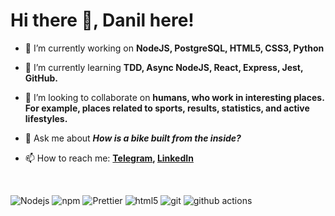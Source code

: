 # Hi there 👋, Danil here!

<!--
**DanilCrazy99/danilcrazy99** is a ✨ _special_ ✨ repository because its `README.md` (this file) appears on your GitHub profile.

Here are some ideas to get you started:
-->
<!--
- 🤔 I’m looking for help with ...
- ⚡ Fun fact: ...
-->
- 🔭 I’m currently working on <b>NodeJS, PostgreSQL, HTML5, CSS3, Python</b>
- 🌱 I’m currently learning <b>TDD, Async NodeJS, React, Express, Jest, GitHub.</b>
- 👯 I’m looking to collaborate on <b>humans, who work in interesting places. For example, places related to sports, results, statistics, and active lifestyles.</b>

- 💬 Ask me about <b>*How is a bike built from the inside?*</b>
- 📫 How to reach me: <b>[Telegram](https://t.me/DanilCrazy99),  [LinkedIn](https://www.linkedin.com/in/danilcrazy99/)</b>

<br>
<p>
<img alt="Nodejs" src="https://img.shields.io/badge/-Nodejs-43853d?style=flat-square&logo=Node.js&logoColor=white" />
<img alt="npm" src="https://img.shields.io/badge/-NPM-CB3837?style=flat-square&logo=npm&logoColor=white" />
<img alt="Prettier" src="https://img.shields.io/badge/-Prettier-F7B93E?style=flat-square&logo=prettier&logoColor=white" />
<img alt="html5" src="https://img.shields.io/badge/-HTML5-E34F26?style=flat-square&logo=html5&logoColor=white" />
<img alt="git" src="https://img.shields.io/badge/-Git-F05032?style=flat-square&logo=git&logoColor=white" />
<img alt="github actions" src="https://img.shields.io/badge/-Github_Actions-2088FF?style=flat-square&logo=github-actions&logoColor=white" />
</p>
